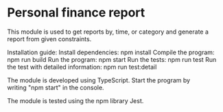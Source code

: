 # Personal finance report

This module is used to get reports by, time, or category and generate a report from given constraints.

Installation guide:
Install dependencies: npm install
Compile the program: npm run build
Run the program: npm start
Run the tests: npm run test
Run the test with detailed information: npm run test:detail

The module is developed using TypeScript. Start the program by writing "npm start" in the console.

The module is tested using the npm library Jest.